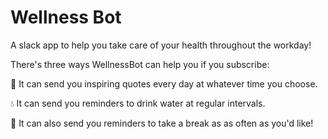 # Wellness Bot
A slack app to help you take care of your health throughout the workday! 

There's three ways WellnessBot can help you if you subscribe: 

:dizzy: It can send you inspiring quotes every day at whatever time you choose.

:droplet: It can send you reminders to drink water at regular intervals.

:walking: It can also send you reminders to take a break as as often as you'd like!
